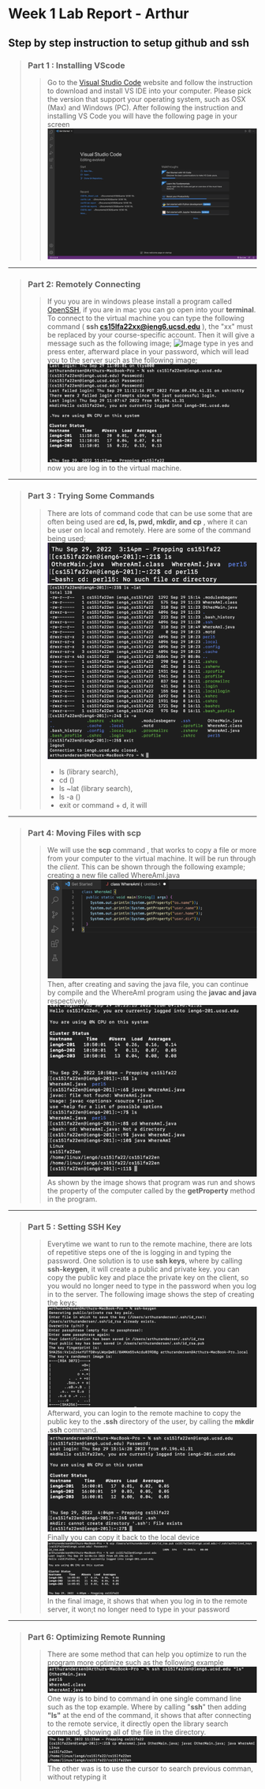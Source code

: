 # Week 1 Lab Report - Arthur
## Step by step instruction to setup github and ssh  

>### Part 1 : Installing VScode
>>Go to the [Visual Studio Code](https://code.visualstudio.com/) website and follow the instruction to download and install VS IDE into your computer. Please pick the version that support your operating system, such as OSX (Max) and Windows (PC). After following the instruction and installing VS Code you will have the following page in your screen
>![Image](part1.png)
---

>### Part 2: Remotely Connecting 
>> If you you are in windows please install a program called [OpenSSH](https://code.visualstudio.com/), if you are in mac you can go open into your **terminal**. To connect to the virtual machine you can type the following command ( **ssh cs15lfa22xx@ieng6.ucsd.edu** ), the "xx" must be replaced by your course-specific account. Then it will give a message such as the following image;
>![Image](part2_1.png)
type in yes and press enter, afterward place in your password, which will lead you to the server such as the following image;
>![Image](part2_2.png)
now you are log in to the virtual machine.
---

>### Part 3 : Trying Some Commands
>>There are lots of command code that can be use some that are often being used are **cd, ls, pwd, mkdir, and cp** , where it can be user on local and remotely. Here are some of the command being used;
>![Image](part3_1.png)
![Image](part3_2.png) 
>>- ls (library search),
>>- cd ()  
>>- ls ~lat (library search),
>>- ls -a ()
>>- exit or command + d, it will 
---

>### Part 4: Moving Files with **scp**
>> We will use the **scp** command , that works to copy a file or more from your computer to the virtual machine. It will be run through the *client*. This can be shown through the following example;
creating a new file called WhereAmI.java
![Image](part4_1.png)
Then, after creating and saving the java file, you can continue by compile and the WhereAmI program using the **javac and java** respectively.
![Image](patr4_2.png)
As shown by the image shows that program was run and shows the property of the computer called by the **getProperty** method in the program.
---

>### Part 5 : Setting SSH Key
>>Everytime we want to run to the remote machine, there are lots of repetitive steps one of the is logging in and typing the password. One solution is to use **ssh keys**, where by calling **ssh-keygen**, it will create a public and private key. you can copy the public key and place the private key on the client, so you would no longer need to type in the password when you log in to the server. The following image shows the step of creating the keys;
![image](part5_1.png)    
Afterward, you can login to the remote machine to copy the public key to the **.ssh** directory of the user, by calling the **mkdir .ssh** command.
![image](part5_2.png)  
Finally you can copy it back to the local device  
![image](part5_3.png)  
In the final image, it shows that when you log in to the remote server, it won;t no longer need to type in your password
---

>### Part 6: Optimizing Remote Running
>> There are some method that can help you optimize to run the program more optimize such as the following example  
>>![image](part9_1.png)   
>> One way is to bind to command in one single command line such as the top example. Where by calling "**ssh**" then adding **"ls"** at the end of the command, it shows that after connecting to the remote service, it directly open the library search command, showing all of the file in the directory.  
>>![image](part9_2.png)  
>> The other was is to use the cursor to search previous comman, without retyping it